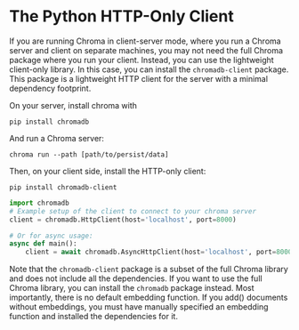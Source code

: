 # The Python HTTP-Only Client

If you are running Chroma in client-server mode, where you run a Chroma server and client on separate machines, you may not need the full Chroma package where you run your client. Instead, you can use the lightweight client-only library.
In this case, you can install the `chromadb-client` package. This package is a lightweight HTTP client for the server with a minimal dependency footprint.

On your server, install chroma with

```terminal
pip install chromadb
```

And run a Chroma server:

```terminal
chroma run --path [path/to/persist/data]
```

Then, on your client side, install the HTTP-only client:

```terminal
pip install chromadb-client
```

```python
import chromadb
# Example setup of the client to connect to your chroma server
client = chromadb.HttpClient(host='localhost', port=8000)

# Or for async usage:
async def main():
    client = await chromadb.AsyncHttpClient(host='localhost', port=8000)
```

Note that the `chromadb-client` package is a subset of the full Chroma library and does not include all the dependencies. If you want to use the full Chroma library, you can install the `chromadb` package instead.
Most importantly, there is no default embedding function. If you add() documents without embeddings, you must have manually specified an embedding function and installed the dependencies for it.
